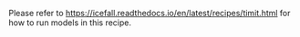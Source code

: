 
Please refer to <https://icefall.readthedocs.io/en/latest/recipes/timit.html>
for how to run models in this recipe.